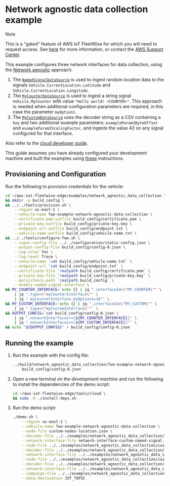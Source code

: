 # Network agnostic data collection example

<!-- prettier-ignore -->
> [!NOTE]
> This is a "gated" feature of AWS IoT FleetWise for which you will need to request access. See
> [here](https://docs.aws.amazon.com/iot-fleetwise/latest/developerguide/fleetwise-regions.html)
> for more information, or contact the
> [AWS Support Center](https://console.aws.amazon.com/support/home#/).

This example configures three network interfaces for data collection, using the
[Network agnostic](../../docs/dev-guide/network-agnostic-dev-guide.md#sensor-data-collection)
approach:

1. The [`NamedSignalDataSource`](../../include/aws/iotfleetwise/NamedSignalDataSource.h) is used to
   ingest random location data to the signals `Vehicle.CurrentLocation.Latitude` and
   `Vehicle.CurrentLocation.Longitude`.
1. The [`MyCounterDataSource`](./MyCustomDataSource.h) is used to ingest a string signal
   `Vehicle.MyCounter` with value `"Hello world! <COUNTER>"`. This approach is needed when
   additional configuration parameters are required, in this case the parameter `myOption1`.
1. The [`MyCustomDataSource`](./MyCustomDataSource.h) uses the decoder string as a CSV containing a
   `key` and two additional example parameters: `exampleParam1ByteOffset` and
   `exampleParam2ScalingFactor`, and ingests the value 42 on any signal configured for that
   interface.

Also refer to the
[cloud developer guide](https://docs.aws.amazon.com/iot-fleetwise/latest/developerguide/network-agnostic-data-collection.html).

This guide assumes you have already configured your development machine and built the examples using
[these](../README.md#building) instructions.

## Provisioning and Configuration

Run the following to provision credentials for the vehicle:

```bash
cd ~/aws-iot-fleetwise-edge/examples/network_agnostic_data_collection \
&& mkdir -p build_config \
&& ../../tools/provision.sh \
    --region us-east-1 \
    --vehicle-name fwe-example-network-agnostic-data-collection \
    --certificate-pem-outfile build_config/certificate.pem \
    --private-key-outfile build_config/private-key.key \
    --endpoint-url-outfile build_config/endpoint.txt \
    --vehicle-name-outfile build_config/vehicle-name.txt \
&& ../../tools/configure-fwe.sh \
    --input-config-file ../../configuration/static-config.json \
    --output-config-file build_config/config-0.json \
    --log-color Yes \
    --log-level Trace \
    --vehicle-name `cat build_config/vehicle-name.txt` \
    --endpoint-url `cat build_config/endpoint.txt` \
    --certificate-file `realpath build_config/certificate.pem` \
    --private-key-file `realpath build_config/private-key.key` \
    --persistency-path `realpath build_config` \
    --enable-named-signal-interface \
&& MY_COUNTER_INTERFACE=`echo {} | jq ".interfaceId=\"MY_COUNTER\"" \
    | jq ".type=\"myCounterInterface\"" \
    | jq ".myCounterInterface.myOption1=10"` \
&& MY_CUSTOM_INTERFACE=`echo {} | jq ".interfaceId=\"MY_CUSTOM\"" \
    | jq ".type=\"myCustomInterface\""` \
&& OUTPUT_CONFIG=`cat build_config/config-0.json \
    | jq ".networkInterfaces+=[${MY_COUNTER_INTERFACE}]" \
    | jq ".networkInterfaces+=[${MY_CUSTOM_INTERFACE}]"` \
&& echo "${OUTPUT_CONFIG}" > build_config/config-0.json
```

## Running the example

1. Run the example with the config file:

   ```bash
   ../build/network_agnostic_data_collection/fwe-example-network-agnostic-data-collection \
       build_config/config-0.json
   ```

1. Open a new terminal _on the development machine_ and run the following to install the
   dependencies of the demo script:

   ```bash
   cd ~/aws-iot-fleetwise-edge/tools/cloud \
   && sudo -H ./install-deps.sh
   ```

1. Run the demo script:

   ```bash
   ./demo.sh \
       --region us-east-1 \
       --vehicle-name fwe-example-network-agnostic-data-collection \
       --node-file custom-nodes-location.json \
       --decoder-file ../../examples/network_agnostic_data_collection/custom-decoders-my-location.json \
       --network-interface-file network-interface-custom-named-signal.json \
       --node-file ../../examples/network_agnostic_data_collection/custom-nodes-my-counter.json \
       --decoder-file ../../examples/network_agnostic_data_collection/custom-decoders-my-counter.json \
       --network-interface-file ../../examples/network_agnostic_data_collection/network-interface-custom-my-counter.json \
       --node-file ../../examples/network_agnostic_data_collection/custom-nodes-my-custom.json \
       --decoder-file ../../examples/network_agnostic_data_collection/custom-decoders-my-custom.json \
       --network-interface-file ../../examples/network_agnostic_data_collection/network-interface-custom-my-custom.json \
       --campaign-file ../../examples/network_agnostic_data_collection/campaign-nadc-example-heartbeat.json \
       --data-destination IOT_TOPIC
   ```
